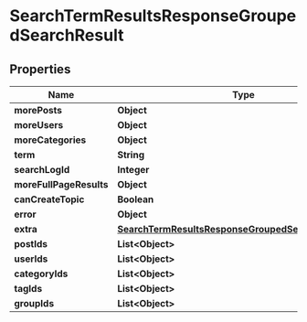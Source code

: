 

# SearchTermResultsResponseGroupedSearchResult


## Properties

| Name | Type | Description | Notes |
|------------ | ------------- | ------------- | -------------|
|**morePosts** | **Object** |  |  |
|**moreUsers** | **Object** |  |  |
|**moreCategories** | **Object** |  |  |
|**term** | **String** |  |  |
|**searchLogId** | **Integer** |  |  |
|**moreFullPageResults** | **Object** |  |  |
|**canCreateTopic** | **Boolean** |  |  |
|**error** | **Object** |  |  |
|**extra** | [**SearchTermResultsResponseGroupedSearchResultExtra**](SearchTermResultsResponseGroupedSearchResultExtra.md) |  |  [optional] |
|**postIds** | **List&lt;Object&gt;** |  |  |
|**userIds** | **List&lt;Object&gt;** |  |  |
|**categoryIds** | **List&lt;Object&gt;** |  |  |
|**tagIds** | **List&lt;Object&gt;** |  |  |
|**groupIds** | **List&lt;Object&gt;** |  |  |



